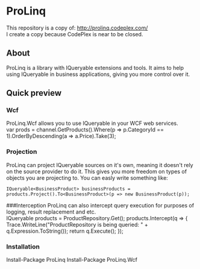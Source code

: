 # ProLinq

This repository is a copy of: http://prolinq.codeplex.com/  
I create a copy because CodePlex is near to be closed.

## About

ProLinq is a library with IQueryable extensions and tools. It aims to help using IQueryable in business applications, giving you more control over it.

## Quick preview

### Wcf
ProLinq.Wcf allows you to use IQueryable in your WCF web services.  
    var prods = channel.GetProducts().Where(p => p.CategoryId == 1).OrderByDescending(a => a.Price).Take(3);

### Projection
ProLinq can project IQueryable sources on it's own, meaning it doesn't rely on the source provider to do it. This gives you more freedom on types of objects you are projecting to. You can easly write something like:  

    IQueryable<BusinessProduct> businessProducts = products.Project().To<BusinessProduct>(p => new BusinessProduct(p)); 

###Interception
ProLinq can also intercept query execution for purposes of logging, result replacement and etc.  
    IQueryable<Product> products = ProductRepository.Get();
    products.Intercept(q =>
		{
			Trace.WriteLine("ProductRepository is being queried: " + q.Expression.ToString());
			return q.Execute();
		});

### Installation

Install-Package ProLinq
Install-Package ProLinq.Wcf
